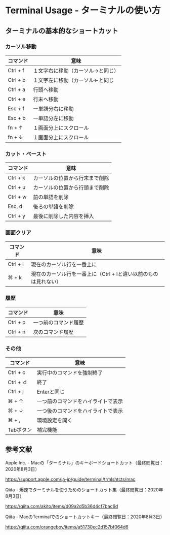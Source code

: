 # Terminal Usage - ターミナルの使い方
## ターミナルの基本的なショートカット
### カーソル移動
|コマンド|意味|
|--|--|
|Ctrl + f|１文字右に移動（カーソル→と同じ）|
|Ctrl + b|１文字左に移動（カーソル←と同じ|
|Ctrl + a|行頭へ移動|
|Ctrl + e|行末へ移動|
|Esc + f|一単語分右に移動|
|Esc + b|一単語分左に移動|
|fn + ↑|１画面分上にスクロール|
|fn + ↓|１画面分上にスクロール|

### カット・ペースト
|コマンド|意味|
|--|--|
|Ctrl + k|カーソルの位置から行末まで削除|
|Ctrl + u|カーソルの位置から行頭まで削除|
|Ctrl + w|前の単語を削除|
|Esc, d|後ろの単語を削除|
|Ctrl + y|最後に削除した内容を挿入|

### 画面クリア
|コマンド|意味|
|--|--|
|Ctrl + l|現在のカーソル行を一番上に|
|⌘ + k|現在のカーソル行を一番上に（Ctrl + lと違い以前のものは見れない）|

### 履歴
|コマンド|意味|
|--|--|
|Ctrl + p|一つ前のコマンド履歴|
|Ctrl + n|次のコマンド履歴|

### その他
|コマンド|意味|
|--|--|
|Ctrl + c|実行中のコマンドを強制終了|
|Ctrl + ｄ|終了|
|Ctrl + j|Enterと同じ|
|⌘ + ↑|一つ前のコマンドをハイライトで表示|
|⌘ + ↓|一つ後のコマンドをハイライトで表示|
|⌘ + ,|環境設定を開く|
|Tabボタン|補完機能|

## 参考文献
Apple Inc. - Macの「ターミナル」のキーボードショートカット（最終閲覧日：2020年8月3日）

https://support.apple.com/ja-jp/guide/terminal/trmlshtcts/mac

Qiita - 爆速でターミナルを使うためのショートカット集（最終閲覧日：2020年8月3日）

https://qiita.com/akito/items/d09a2d5b36d4cf7bac6d

Qiita - MacのTerminalでのショートカットキー（最終閲覧日：2020年8月3日）

https://qiita.com/orangeboy/items/a51730ec2d157bf064d6
